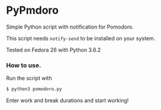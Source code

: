 # PyPmdoro

Simple Python script with notification for Pomodoro.

This script needs `notify-send` to be installed on your system.

Tested on Fedora 26 with Python 3.6.2

### How to use.

Run the script with 

```sh
$ python3 pomodoro.py
```


Enter work and break durations and start working!

